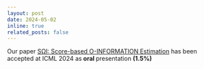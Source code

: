 ```yaml
---
layout: post
date: 2024-05-02 
inline: true
related_posts: false
---
```

Our paper <a href='https://arxiv.org/pdf/2402.05667'> SΩI: Score-based O-INFORMATION Estimation</a> has been accepted at ICML 2024 as<b> oral </b>presentation <b> (1.5%)</b>
